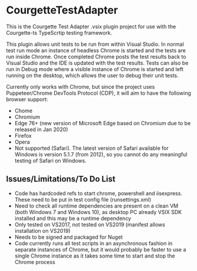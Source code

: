# CourgetteTestAdapter
This is the Courgette Test Adapter .vsix plugin project for use with the Courgette-ts TypeScrtip testing framework.

This plugin allows unit tests to be run from within Visual Studio. In normal test run mode an instance of headless Chrome is started and the tests are run inside Chrome. Once completed Chrome posts the test results back to Visual Studio and the IDE is updated with the test results. Tests can also be run in Debug mode where a visible instance of Chrome is started and left running on the desktop, which allows the user to debug their unit tests.

Currently only works with Chrome, but since the project uses Puppeteer/Chrome DevTools Protocol (CDP), it will aim to have the following  browser support:
* Chome
* Chromium
* Edge 76+ (new version of Microsoft Edge based on Chromium due to be released in Jan 2020)
* Firefox
* Opera
* Not supported (Safari). The latest version of Safari available for Windows is version 5.1.7 (from 2012), so you cannot do any meaningful testing of Safari on Windows.


## Issues/Limitations/To Do List
* Code has hardcoded refs to start chrome, powershell and iisexpress. These need to be put in test config file (runsettings.xml)
* Need to check all runtime dependencies are present on a clean VM (both Windows 7 and Windows 10), as desktop PC already VSIX SDK installed and this may be a runtime dependency
* Only tested on VS2017, not tested on VS2019 (manifest allows installation on VS2019)
* Needs to be signed and packaged for Nuget
* Code currently runs all test scripts in an asynchronous fashion in separate instances of Chrome, but it would probably be faster to use a single Chrome instance as it takes some time to start and stop the Chrome process
